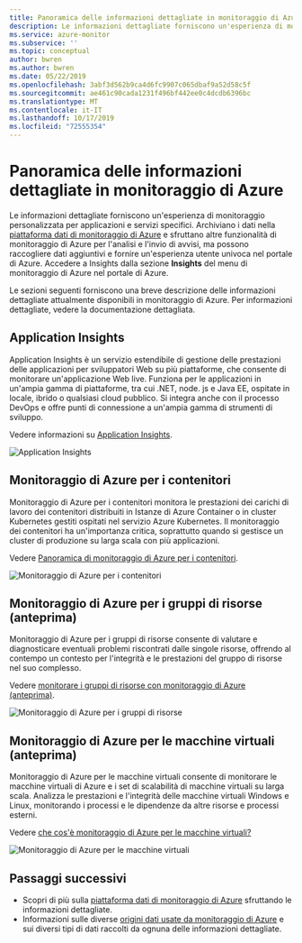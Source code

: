 ```yaml
---
title: Panoramica delle informazioni dettagliate in monitoraggio di Azure | Microsoft Docs
description: Le informazioni dettagliate forniscono un'esperienza di monitoraggio personalizzata in monitoraggio di Azure per applicazioni e servizi specifici. Questo articolo fornisce una breve descrizione di tutte le informazioni attualmente disponibili.
ms.service: azure-monitor
ms.subservice: ''
ms.topic: conceptual
author: bwren
ms.author: bwren
ms.date: 05/22/2019
ms.openlocfilehash: 3abf3d562b9ca4d6fc9907c065dbaf9a52d58c5f
ms.sourcegitcommit: ae461c90cada1231f496bf442ee0c4dcdb6396bc
ms.translationtype: MT
ms.contentlocale: it-IT
ms.lasthandoff: 10/17/2019
ms.locfileid: "72555354"
---
```

# <a name="overview-of-insights-in-azure-monitor"></a>Panoramica delle informazioni dettagliate in monitoraggio di Azure
Le informazioni dettagliate forniscono un'esperienza di monitoraggio personalizzata per applicazioni e servizi specifici. Archiviano i dati nella [piattaforma dati di monitoraggio di Azure](../platform/data-platform.md) e sfruttano altre funzionalità di monitoraggio di Azure per l'analisi e l'invio di avvisi, ma possono raccogliere dati aggiuntivi e fornire un'esperienza utente univoca nel portale di Azure. Accedere a Insights dalla sezione **Insights** del menu di monitoraggio di Azure nel portale di Azure.

Le sezioni seguenti forniscono una breve descrizione delle informazioni dettagliate attualmente disponibili in monitoraggio di Azure. Per informazioni dettagliate, vedere la documentazione dettagliata.

## <a name="application-insights"></a>Application Insights
Application Insights è un servizio estendibile di gestione delle prestazioni delle applicazioni per sviluppatori Web su più piattaforme, che consente di monitorare un'applicazione Web live. Funziona per le applicazioni in un'ampia gamma di piattaforme, tra cui .NET, node. js e Java EE, ospitate in locale, ibrido o qualsiasi cloud pubblico. Si integra anche con il processo DevOps e offre punti di connessione a un'ampia gamma di strumenti di sviluppo.

Vedere informazioni su [Application Insights](../app/app-insights-overview.md).

![Application Insights](media/insights-overview/app-insights.png)

## <a name="azure-monitor-for-containers"></a>Monitoraggio di Azure per i contenitori
Monitoraggio di Azure per i contenitori monitora le prestazioni dei carichi di lavoro dei contenitori distribuiti in Istanze di Azure Container o in cluster Kubernetes gestiti ospitati nel servizio Azure Kubernetes. Il monitoraggio dei contenitori ha un'importanza critica, soprattutto quando si gestisce un cluster di produzione su larga scala con più applicazioni.

Vedere [Panoramica di monitoraggio di Azure per i contenitori](../insights/container-insights-overview.md).

![Monitoraggio di Azure per i contenitori](media/insights-overview/container-insights.png)

## <a name="azure-monitor-for-resource-groups-preview"></a>Monitoraggio di Azure per i gruppi di risorse (anteprima)
Monitoraggio di Azure per i gruppi di risorse consente di valutare e diagnosticare eventuali problemi riscontrati dalle singole risorse, offrendo al contempo un contesto per l'integrità e le prestazioni del gruppo di risorse nel suo complesso.

Vedere [monitorare i gruppi di risorse con monitoraggio di Azure (anteprima)](../insights/resource-group-insights.md).

![Monitoraggio di Azure per i gruppi di risorse](media/insights-overview/resource-group-insights.png)

## <a name="azure-monitor-for-vms-preview"></a>Monitoraggio di Azure per le macchine virtuali (anteprima)
Monitoraggio di Azure per le macchine virtuali consente di monitorare le macchine virtuali di Azure e i set di scalabilità di macchine virtuali su larga scala. Analizza le prestazioni e l'integrità delle macchine virtuali Windows e Linux, monitorando i processi e le dipendenze da altre risorse e processi esterni.

Vedere [che cos'è monitoraggio di Azure per le macchine virtuali?](vminsights-overview.md)

![Monitoraggio di Azure per le macchine virtuali](media/insights-overview/vm-insights.png)

## <a name="next-steps"></a>Passaggi successivi
* Scopri di più sulla [piattaforma dati di monitoraggio di Azure](../platform/data-platform.md) sfruttando le informazioni dettagliate.
* Informazioni sulle diverse [origini dati usate da monitoraggio di Azure](../platform/data-sources.md) e sui diversi tipi di dati raccolti da ognuna delle informazioni dettagliate.
